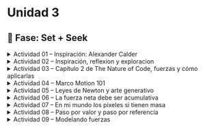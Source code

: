 # Unidad 3

## 🔎 Fase: Set + Seek

<details>
  <summary>Actividad 01 – Inspiración: Alexander Calder</summary>

## Actividad 01 – Inspiración: Alexander Calder

Observé el video "The Artist as Inventor", centrado en el trabajo del artista Alexander Calder "Mariposa".

Calder es reconocido por sus esculturas móviles, que se mueven al interactuar con fuerzas como el viento y la gravedad. 

Sus obras combinan elementos visuales simples con un diseño preciso que permite un movimiento fluido y equilibrado.

<img width="300" src="https://github.com/user-attachments/assets/01778414-a63d-4ea2-9a25-11c64a4b36fe" />
<img width="370" src="https://github.com/user-attachments/assets/ff7475bb-c613-40f3-b066-2d1081d9c409" />


</details>

<details>
  <summary>Actividad 02 – Inspiración, reflexion y exploracion</summary>

## Actividad 02 – Inspiración, reflexion y exploracion

Exploré el proyecto Data Structure del estudio de diseño SOSO, el cual demuestra cómo las experiencias digitales pueden integrarse en el mundo físico mediante instalaciones interactivas.

Me imaginé instalaciones como las que aprendemos en la materia de mecanismos y prototipado donde las esculturas cinéticas pueden ser manipuladas por experiencias digitales, donde el color y el movimiento se modifican en tiempo real según datos o interacciones del usuario.

tambíen llegó recordé un juego de Mario kart que controla un kart fisico con una aplicacion y la sala de la casa se convierte en el circuito de carreras mientras se maneja de manera digital manifestandose en el mundo fisico

Recordé que la interacción como hemos estado acostumbrados a verla ha sido siempre de algo analogico hacia algo digital(como un teclado a un computador), y aunque en muchos casos la interacción puede ser bilateral(escanear, editar e imprimir), pensar en que desde lo digital se puede manipular elementos fisicos para dar vida a esas obras expresivas, amplia el panorama de las posibilidades y combinacion de disciplinas.

<img width="450" height="450" alt="image" src="https://github.com/user-attachments/assets/246b8901-b151-40b0-a951-89bd616842c2" />

<img width="236" height="419" alt="image" src="https://github.com/user-attachments/assets/9acd1ca6-449c-4134-8b1c-b017593de886" />



</details>

<details>
  <summary>Actividad 03 – Capítulo 2 de The Nature of Code, fuerzas y cómo aplicarlas</summary>

## Actividad 03 – Capítulo 2 de The Nature of Code, fuerzas y cómo aplicarlas

En esta fase trabajaremos el [Capítulo 2 de The Nature of Code](https://natureofcode.com/forces/), que corresponde a la Unidad 2 del curso. Este capítulo se enfoca en las fuerzas y en cómo aplicarlas dentro de simulaciones, basándose en las leyes de Newton.

Aquí profundizaremos en cómo modelar fuerzas como la gravedad, la fricción o el arrastre, y cómo estas afectan a los objetos en movimiento. El objetivo es entender cómo traducir las ecuaciones y principios físicos a código para crear comportamientos más realistas en nuestras simulaciones interactivas.

</details>

<details>
  <summary>Actividad 04 – Marco Motion 101</summary>

## Actividad 04 – Marco Motion 101

El marco Motion 101 es como la “receta básica” para mover un objeto en una simulación. Se basa en tres pasos:

1. **Calcular aceleración** → Aquí definimos cómo y hacia dónde se va a mover el objeto (puede ser constante, aleatoria, hacia el mouse, etc.).

2. **Actualizar velocidad** → Sumamos la aceleración a la velocidad actual, y limitamos la velocidad máxima para que no se dispare.

3. **Actualizar posición** → Sumamos la velocidad a la posición, lo que realmente hace que el objeto se desplace en pantalla.

En el código, esto se ve en el método `update()` este ciclo se repite en cada frame, creando un movimiento fluido que responde a la lógica de aceleración que hayamos definido:

<details>
  <summary>codigo</summary>

```js
let mover;

function setup() {
    createCanvas(640, 240);
    mover = new Mover();
}

function draw() {
    background(255);
    mover.show();
    mover.update();
    mover.checkEdges();
}

.
.
.

update() {

    // Aquí calculo la aceleración
    .
    .
    .
    this.velocity.add(this.acceleration);
    this.velocity.limit(this.topSpeed);
    this.position.add(this.velocity);
}
.
.
.
```
</details>

`this.velocity.add(this.acceleration)`; → La velocidad aumenta según la aceleración.

`this.velocity.limit(this.topSpeed)`; → Evitamos que la velocidad supere un máximo.

`this.position.add(this.velocity)`; → Movemos el objeto sumando la velocidad a la posición actual.

</details>

<details>
  <summary>Actividad 05 – Leyes de Newton y arte generativo</summary>

## Actividad 05 – Leyes de Newton y arte generativo

### Problema que veo en el planteamiento:


Si en el método `applyForce()` simplemente hacemos

```js
applyForce(force) {
  this.acceleration = force;
}
```
estamos sobrescribiendo la aceleración con cada fuerza nuevaen lugar de sumarla. Esto hace que solo la última fuerza aplicada en ese frame tenga efecto, ignorando todas las anteriores (ej: Si aplicamos primero el viento y luego la gravedad, la gravedad reemplaza al viento, y el objeto solo "recuerda" la última fuerza aplicada)

### Solución propuesta

La solución es sumar todas las fuerzas en cada frame y al final del `update()`, reiniciar la aceleración para evitar acumulación infinita de fuerzas

En lugar de reemplazar, debemos acumular todas las fuerzas que actúan en el frame actual:

```js
applyForce(force) {
  // Sumamos la fuerza a la aceleración actual
  this.acceleration.add(force);
}
```

Después, en `update()`:

1. Usamos la aceleración acumulada para actualizar la velocidad y la posición

2. Reiniciamos la aceleración a (0,0) para el siguiente frame, ya que en el nuevo frame las fuerzas pueden ser distintas

<details>
  <summary>asi seria la implementacion en p5js (Click aqui)</summary>

```js
class Mover {
  constructor() {
    this.position = createVector(width / 2, height / 2); // Posición inicial
    this.velocity = createVector(0, 0); // Velocidad inicial
    this.acceleration = createVector(0, 0); // Aceleración inicial
    this.mass = 1; // Masa (puede cambiarse si se quiere más realismo por el momento dejemosla en masa 1)
  }

  // Método para aplicar una fuerza
  applyForce(force) {
    // Aceleración = Fuerza / masa
    let f = p5.Vector.div(force, this.mass);
    this.acceleration.add(f);
  }

  // Actualizar movimiento
  update() {
    this.velocity.add(this.acceleration); // Sumar aceleración a la velocidad
    this.position.add(this.velocity);     // Sumar velocidad a la posición
    this.acceleration.mult(0);            // Reiniciar aceleración para el siguiente frame
  }

  // Mostrar el objeto
  show() {
    stroke(0);
    fill(175);
    ellipse(this.position.x, this.position.y, 20, 20);
  }
}

let mover;

function setup() {
  createCanvas(640, 360);
  mover = new Mover();
}

function draw() {
  background(255);

  let wind = createVector(0.1, 0); // Fuerza hacia la derecha
  let gravity = createVector(0, 0.2); // Fuerza hacia abajo

  mover.applyForce(wind);
  mover.applyForce(gravity);

  mover.update();
  mover.show();
}

```
</details>

[Link a sketch p5js](https://editor.p5js.org/DanielZafiro/sketches/My9QaTRty)


<img src="https://github.com/user-attachments/assets/a4a2d360-6062-4a5b-93aa-247c03bb8b76" width="400">

</details>

<details>
  <summary>Actividad 06 – La fuerza neta debe ser acumulativa</summary>

## Actividad 06 – La fuerza neta debe ser acumulativa

En esta parte la lógica es clave para que el sistema de fuerzas funcione como en el mundo real

### 1. ¿Por qué es necesario multiplicar la aceleración por cero en cada frame?

Porque la aceleración no es una propiedad permanente del objeto, sino el resultado de las fuerzas que actúan solamente en ese instante

Si no la reiniciamos, la aceleración acumulada del frame anterior seguiría sumándose en el siguiente, y el objeto se movería como si las fuerzas fueran permanentes aunque ya no existieran. Esto haría que el objeto pareciera “acelerarse solo” incluso cuando ya no le aplicamos fuerzas

<img width="136" height="78" alt="image" src="https://github.com/user-attachments/assets/697c38a0-a0ba-4ff1-a89d-cfb24b86b59b" />

La suma de fuerzas se recalcula cada instante. Si en el próximo instante no hay fuerzas, la aceleración debería ser cero

### 2. ¿Por qué se multiplica por cero justo al final de update()?

Porque `update()` es el paso donde usamos la aceleración acumulada para cambiar la velocidad y posición.

1. Primero: aplicamos todas las fuerzas con `applyForce()` → se suman en `this.acceleration`

2. Luego: en `update()` esa aceleración se usa para modificar la velocidad

3. Por último: la aceleración se reinicia (`mult(0)`) para que en el siguiente frame empiece limpio, listo para calcular nuevas fuerzas

> [!TIP]
> Analogía:
> Imaginar que cada frame es como un empujón en una patineta:
> 
> - Durante un frame, se acumula todos los empujones que recibo.
> - Al final, se usa esa fuerza acumulada para moverme.
> - Luego reseteo la fuerza a cero para esperar nuevos empujones en el siguiente momento.

ejemplo de lo que pasaria si no resetearamos la fuerza:

[link a sketch](https://editor.p5js.org/DanielZafiro/sketches/sahf6mdm3)

<img src="https://github.com/user-attachments/assets/d5b5c5ee-6222-4620-b56d-680a55a75833" width="600">


</details>

<details>
  <summary>Actividad 07 – En mi mundo los pixeles si tienen masa</summary>

## Actividad 07 – En mi mundo los pixeles si tienen masa

Lo que tenemos 

```js
applyForce(force) {
    // Asume que la masa es 10
    force.div(10);
    this.acceleration.add(force);
}
```
y llamamos 

```js
mover.applyForce(wind);
mover.applyForce(gravity);
```

### Detectamos el "problema" 

`wind` y `gravity` son objetos `p5.Vector` y **en JavaScript, los objetos se pasan por referencia, no por valor.** Esto significa que si modificamos `force` dentro de `applyForce`, estamos modificando el vector original que se pasó.

#### ¿Qué pasa aquí?

`force.div(10)` divide el vector original por 10.

Entonces, si pasaste `wind` y luego quieres usar `wind` otra vez en otro lado, ya no tiene los valores originales, sino que fue alterado.

Esto es un efecto no deseado cuando aplicas varias fuerzas en frames consecutivos o cuando reutilizas vectores.

#### Como arreglarlo

La solución es no modificar el vector original, sino trabajar con una copia En p5.js usamos `.copy()`

crear una copia de la fuerza antes de dividir por la masa y sumarla a la aceleración

```js
applyForce(force) {
    let f = force.copy();  // Crea una copia para no alterar el original
    f.div(this.mass);      // ahora sí dividimos la copia
    this.acceleration.add(f);
}
```

Ahora `wind` y `gravity` no se alteran y podemos aplicarlas tantas veces como queramos sin efectos colaterales



</details>

<details>
  <summary>Actividad 08 – Paso por valor y paso por referencia
</summary>

## Actividad 08 – Paso por valor y paso por referencia

### Concepto clave: VALOR vs REFERENCIA

Cuando por valor y cuando por referencia

| Concepto       | Qué significa                             | Ejemplo en p5.Vector   |
| -------------- | ----------------------------------------- | ---------------------- |
| **Valor**      | Se crea un nuevo objeto, independiente    | `this.velocity.copy()` |
| **Referencia** | Se trabaja sobre el mismo objeto original | `this.velocity`        |

* **Paso por valor** → seguro para cálculos temporales, no altera el original.
* **Paso por referencia** → útil para manipular el objeto real, pero puede causar errores si no se controla.

```js
let friction = this.velocity.copy();
let friction = this.velocity;
```

### Diferencia entre paso por valor y paso por referencia

1. `let friction = this.velocity.copy();`

- Se crea una copia independiente del vector `this.velocity`

- Cambiar `friction` no afecta a `this.velocity`

- Esto es **paso por valor**, porque estamos trabajando con un nuevo objeto que contiene los mismos datos.

2. `let friction = this.velocity;`

- `friction` apunta al mismo objeto que `this.velocity`

- Cambiar `friction` también cambia `this.velocity`

- Esto es **paso por referencia**, porque ambos nombres referencian el mismo objeto en memoria.

### Qué podría salir mal con `let friction = this.velocity;`

* Si modificamos `friction` (por ejemplo `friction.mult(0.9)` para simular fricción), también se **modifica `this.velocity`**, lo que puede generar **efectos inesperados** en el movimiento del objeto.
* Esto rompe la lógica física, porque la fricción debería afectar solo la aceleración o la fuerza aplicada, no alterar directamente el vector de velocidad original antes de sumarlo a la posición.


</details>

<details>
  <summary>Actividad 09 – Modelando fuerzas</summary>

## Actividad 09 – Modelando fuerzas


[sketch laberinto ObraGen](https://editor.p5js.org/DanielZafiro/sketches/FxUcm0TBH)

[sketch pecera objetos que caen con diferentes masas]()

[sketch jupiter]()

</details>





